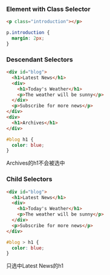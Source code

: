 ### Element with Class Selector

```html
<p class="introduction"></p>
```



```css
p.introduction { 
  margin: 2px;
}
```



### Descendant Selectors

```html
<div id="blog">
  <h1>Latest News</h1>
  <div>
    <h1>Today's Weather</h1>
    <p>The weather will be sunny</p>
  </div>
  <p>Subscribe for more news</p>
</div>
<div>
  <h1>Archives</h1>
</div>


```



```css
#blog h1 {
  color: blue;
}
```

Archives的h1不会被选中



### Child Selectors

```html
<div id="blog">
  <h1>Latest News</h1>
  <div>
    <h1>Today's Weather</h1>
    <p>The weather will be sunny</p>
  </div>
  <p>Subscribe for more news</p>
</div>
```



```css
#blog > h1 {
  color: blue;
}
```

只选中Latest News的h1

